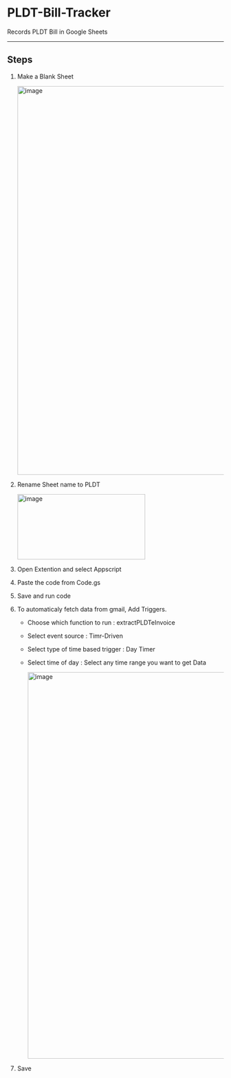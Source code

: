 # PLDT-Bill-Tracker
Records PLDT Bill in Google Sheets


----

## Steps

1. Make a Blank Sheet
   
   <img width="1778" height="904" alt="image" src="https://github.com/user-attachments/assets/8977ccc0-b828-4566-bd63-01499684fa3a" />

2. Rename Sheet name to PLDT
   
   <img width="297" height="152" alt="image" src="https://github.com/user-attachments/assets/7da7c6bf-e040-408f-914a-f2eba3d957f6" />

3. Open Extention and select Appscript
4. Paste the code from Code.gs
5. Save and run code
6. To automaticaly fetch data from gmail, Add Triggers.
   - Choose which function to run : extractPLDTeInvoice
   - Select event source : Timr-Driven
   - Select type of time based trigger : Day Timer
   - Select time of day : Select any time range you want to get Data

     <img width="1054" height="899" alt="image" src="https://github.com/user-attachments/assets/c1679925-da26-4a5e-aa77-e00f3540eb81" />

7. Save
